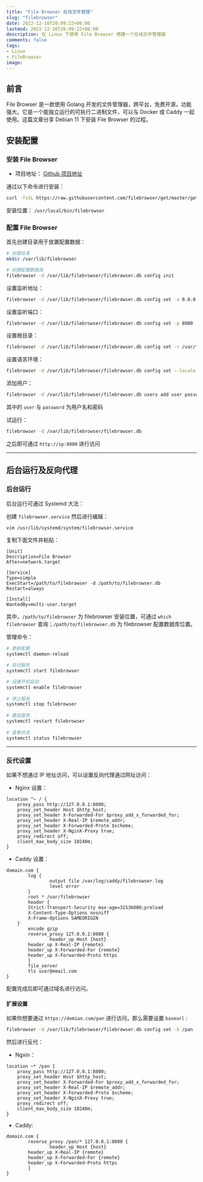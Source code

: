 ```yaml
---
title: "File Browser 在线文件管理"
slug: "filebrowser"
date: 2022-12-16T20:09:22+08:00
lastmod: 2022-12-16T20:09:22+08:00
description: 在 Linux 下使用 File Browser 搭建一个在线文件管理器
comments: false
tags:
- Linux
- FileBrowser
image: 
---
```


## 前言

File Browser 是一款使用 Golang 开发的文件管理器，跨平台，免费开源，功能强大。它是一个能独立运行的可执行二进制文件，可以与 Docker 或 Caddy 一起使用。这篇文章分享 Debian 11 下安装 File Browser 的过程。

## 安装配置

### 安装 File Browser

- 项目地址： [Github 项目地址](https://github.com/filebrowser/filebrowser/)

通过以下命令进行安装：

```bash
curl -fsSL https://raw.githubusercontent.com/filebrowser/get/master/get.sh | bash
```

安装位置： `/usr/local/bin/filebrowser`

### 配置 File Browser

首先创建目录用于放置配置数据：

```bash
# 创建目录
mkdir /var/lib/filebrowser

# 创建配置数据库
filebrowser -d /var/lib/filebrowser/filebrowser.db config init
```

设置监听地址：

```bash
filebrowser -d /var/lib/filebrowser/filebrowser.db config set -a 0.0.0.0
```

设置监听端口：

```bash
filebrowser -d /var/lib/filebrowser/filebrowser.db config set -p 8080
```

设置根目录：

```bash
filebrowser -d /var/lib/filebrowser/filebrowser.db config set -r /var/filebrowser
```

设置语言环境：

```bash
filebrowser -d /var/lib/filebrowser/filebrowser.db config set --locale zh-cn
```

添加用户：

```bash
filebrowser -d /var/lib/filebrowser/filebrowser.db users add user password --perm.admin --locale zh-cn
```

其中的 `user` 与 `password` 为用户名和密码

试运行：

```bash
filebrowser -d /var/lib/filebrowser/filebrowser.db
```

之后即可通过 `http://ip:8080` 进行访问

---

## 后台运行及反向代理

### 后台运行

后台运行可通过 Systemd 大法：

创建 `filebrowser.service` 然后进行编辑：

```bash
vim /usr/lib/systemd/system/filebrowser.service
```

复制下面文件并粘贴：

```systemd
[Unit]
Description=File Browser
After=network.target

[Service]
Type=simple
ExecStart=/path/to/filebrowser -d /path/to/filebrowser.db
Restart=always

[Install]
WantedBy=multi-user.target
```

其中，`/path/to/filebrowser` 为 filebrowser 安装位置，可通过 `which filebrowser` 查询；`/path/to/filebrowser.db` 为 filebrowser 配置数据库位置。

管理命令：

```bash
# 更新配置
systemctl daemon-reload

# 启动服务
systemctl start filebrowser

# 设置开机启动
systemctl enable filebrowser
​
# 停止服务
systemctl stop filebrowser
​
# 重启服务
systemctl restart filebrowser
​
# 查看状态
systemctl status filebrowser
```

---

### 反代设置

如果不想通过 IP 地址访问，可以设置反向代理通过网址访问：

- Nginx 设置：

```nginx
location ^~ / {
	proxy_pass http://127.0.0.1:8080;
	proxy_set_header Host $http_host;
	proxy_set_header X-Forwarded-For $proxy_add_x_forwarded_for;
	proxy_set_header X-Real-IP $remote_addr;
	proxy_set_header X-Forwarded-Proto $scheme;
	proxy_set_header X-NginX-Proxy true;
	proxy_redirect off;
	client_max_body_size 10240m;
}
```

- Caddy 设置：

```caddyfile
domain.com {
		log {
				output file /var/log/caddy/filebrowser.log
				level error
		}
		root * /var/filebrowser
		header {
		Strict-Transport-Security max-age=31536000;preload
		X-Content-Type-Options nosniff
		X-Frame-Options SAMEORIGIN
	}
		encode gzip
		reverse_proxy 127.0.0.1:8080 {
				header_up Host {host}
		header_up X-Real-IP {remote}
		header_up X-Forwarded-For {remote}
		header_up X-Forwarded-Proto https
		}
		file_server
		tls user@email.com
}
```

配置完成后即可通过域名进行访问。

#### 扩展设置

如果你想要通过 `https://domian.com/pan` 进行访问，那么需要设置 `baseurl` :

```bash
filebrowser -d /var/lib/filebrowser/filebrowser.db config set -b /pan
```

然后进行反代：

- Ngxin：

```nginx
location ~* /pan {
	proxy_pass http://127.0.0.1:8080;
	proxy_set_header Host $http_host;
	proxy_set_header X-Forwarded-For $proxy_add_x_forwarded_for;
	proxy_set_header X-Real-IP $remote_addr;
	proxy_set_header X-Forwarded-Proto $scheme;
	proxy_set_header X-NginX-Proxy true;
	proxy_redirect off;
	client_max_body_size 10240m;
}
```

- Caddy:

```caddyfile
domain.com {
		reverse_proxy /pan/* 127.0.0.1:8080 {
				header_up Host {host}
		header_up X-Real-IP {remote}
		header_up X-Forwarded-For {remote}
		header_up X-Forwarded-Proto https
		}
}
```

